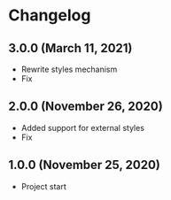 # Changelog

## 3.0.0 (March 11, 2021)
- Rewrite styles mechanism
- Fix

## 2.0.0 (November 26, 2020)
- Added support for external styles
- Fix

## 1.0.0 (November 25, 2020)
- Project start
